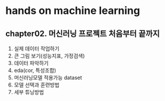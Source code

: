 # hands on machine learning

## chapter02. 머신러닝 프로젝트 처음부터 끝까지

1. 실제 데이터 작업하기 
2. 큰 그림 보기(성능지표, 가정검색)
3. 데이터 파악하기
4. eda(cor, 특성조합)
5. 머신러닝모델 적용가능 dataset
6. 모델 선택과 훈련방법
7. 세부 튜닝방법